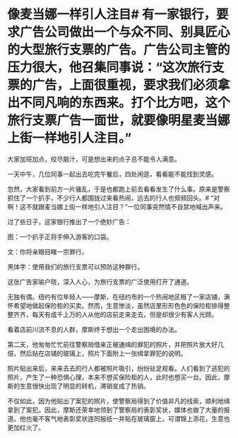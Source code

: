 # 像麦当娜一样引人注目# 有一家银行，要求广告公司做出一个与众不同、别具匠心的大型旅行支票的广告。广告公司主管的压力很大，他召集同事说：“这次旅行支票的广告，上面很重视，要求我们必须拿出不同凡响的东西来。打个比方吧，这个旅行支票广告一面世，就要像明星麦当娜上街一样地引人注目。”

大家加班加点，绞尽脑汁，可是想出来的点子总不能令人满意。

一天中午，几位同事一起出去吃完午餐后，四处闲逛，看看能不能找到灵感。

忽然，大家看到前方一片骚乱，于是也都跑上前去看看发生了什么事。原来是警察抓住了一个扒手，不少行人都围拢过来看热闹，远去的行人也频频回头。# “对啊！这不就跟麦当娜上街一样地引人注目？”一位同事突然情不自禁地喊出声来。

过了些日子，这家银行推出了一个绝妙广告：

图：一个扒手正将手伸入游客的口袋。

文：你将亲眼目睹一宗罪行。

黑体字：使用我们的旅行支票可以预防这种罪行。

这张广告家喻户晓，深入人心，为旅行支票的广泛使用打开了通道。

无独有偶。纽约有位年轻人——摩斯，在纽约市的一个热闹地区租了一家店铺，满怀希望地做起保险柜的买卖。然而，生意惨淡，虽然店里形形色色的保险柜排得整整齐齐，每天有成千上万的人从他的店前走来走去，但是却很少有客人光顾。

看着店前川流不息的人群，摩斯终于想出一个走出困境的办法。

第二天，他匆匆忙忙前往警察局借来正被通缉的罪犯的照片，并把照片放大好几倍，然后贴在店铺的玻璃上，照片下面附上一张缉拿罪犯的说明。

照片贴出来后，来来去去的行人都被照片吸引，纷纷驻足观看。人们看到了逃犯的照片，产生了一种恐惧心理，本来不想买保险柜的人，此时也想买一台。因此，摩斯的生意很快出现了明显的转机，滞销变成了热销。

不仅如此，因为他贴出了案犯的照片，使警察局得到了价值非凡的线索，顺利地缉拿到了案犯。因此，摩斯还荣幸地领到了警察局的表彰奖状，媒体也做了大量的报道。他也毫不客气地表彰奖状连同报纸一并贴在玻璃窗上，可谓锦上添花，生意也更加红火了。
  